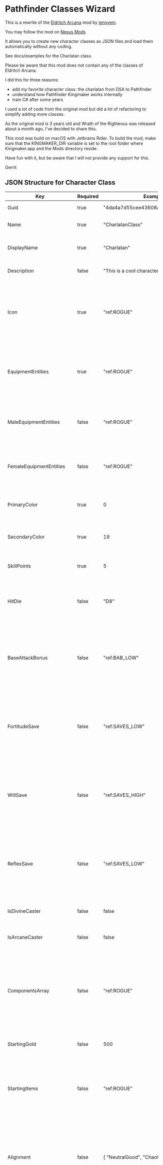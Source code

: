 # Pathfinder Classes Wizard

This is a rewrite of the [Eldritch Arcana](https://github.com/jennyem/pathfinder-mods) mod by [jennyem](https://github.com/jennyem/).

You may follow the mod on [Nexus Mods](https://www.nexusmods.com/pathfinderkingmaker/mods/248)

It allows you to create new character classes as JSON files and load them automatically without any coding.

See docs/examples for the Charlatan class.

Please be aware that this mod does not contain any of the classes of Eldritch Arcana.

I did this for three reasons:
- add my favorite character class: the charlatan from DSA to Pathfinder
- understand how Pathfinder Kingmaker works internally
- train C# after some years

I used a lot of code from the original mod but did a lot of refactoring to simplify adding more classes.

As the original mod is 3 years old and Wrath of the Righteous was released about a month ago, I've decided to share this.

This mod was build on macOS with Jetbrains Rider.
To build the mod, make sure that the KINGMAKER_DIR variable is set to the root folder where Kingmaker.app and the Mods directory reside.

Have fun with it, but be aware that I will not provide any support for this. 

Gerrit

## JSON Structure for Character Class

| Key                      | Required | Example                            | Description |
|--------------------------|----------|------------------------------------|-------------|
| Guid                     | true     | "4da4a7d55cee43608a64babeb8d3ca73" | A 32 character GUID |
| Name                     | true     | "CharlatanClass"                   | The name of the character class, used internally |
| DisplayName              | true     | "Charlatan"                        | The name of the character class that is shown to the users |
| Description              | false    | "This is a cool character class."  | The description of the character class |
| Icon                     | true     | "ref:ROGUE"                        | Icon representation of the character class, taken from another character class. Use "ref:<IDENTIFIER>" where <IDENTIFIER> is one of the character class identifiers listed below |
| EquipmentEntities        | true     | "ref:ROGUE"                        | Equipment of the character class' doll, taken from another character class. Use "ref:<IDENTIFIER>" where <IDENTIFIER> is one of the character class identifiers listed below |
| MaleEquipmentEntities    | false    | "ref:ROGUE"                        | See EquipmentEntities, default is the same as for EquipmentEntities if not defined otherwise |
| FemaleEquipmentEntities  | false    | "ref:ROGUE"                        | See EquipmentEntities, default is the same as for EquipmentEntities if not defined otherwise |
| PrimaryColor             | true     | 0                                  | The character class' primary color as int, see color table for values |
| SecondaryColor           | true     | 19                                 | The character class' secondary color as int, see color table for values |
| SkillPoints              | true     | 5                                  | The skill points a character recieves on a new level |
| HitDie                   | false    | "D8"                               | Default: D6; The hit die the character uses. The value has to be one of the hit die identifiers listed below |
| BaseAttackBonus          | false    | "ref:BAB_LOW"                      | Default: BAB_LOW; How the base attack bonus grows when the character level. Use "ref:<IDENTIFIER>" where <IDENTIFIER> has to be one of the base attack bonus identifiers listed below |
| FortitudeSave            | false    | "ref:SAVES_LOW"                    | Default: SAVES_LOW; How the fortidude bonus grows when the character level. Use "ref:<IDENTIFIER>" where <IDENTIFIER> has to be one of the save roll identifiers listed below |
| WillSave                 | false    | "ref:SAVES_HIGH"                   | Default: SAVES_LOW; How the fortidude bonus grows when the character level. Use "ref:<IDENTIFIER>" where <IDENTIFIER> has to be one of the save roll identifiers listed below |
| ReflexSave               | false    | "ref:SAVES_LOW"                    | Default: SAVES_LOW; How the fortidude bonus grows when the character level. Use "ref:<IDENTIFIER>" where <IDENTIFIER> has to be one of the save roll identifiers listed below |
| IsDivineCaster           | false    | false                              | Default: false; Specifies if the character class is a divine caster |
| IsArcaneCaster           | false    | false                              | Default: false; Specifies if the character class is an arcane caster |
| ComponentsArray          | false    | "ref:ROGUE"                        | Default: nothing; Components of the character class, taken from another character class. This is not required and can be left out. Use "ref:<IDENTIFIER>" where <IDENTIFIER> is one of the character class identifiers listed below |
| StartingGold             | false    | 500                                | Default: 411; The amount of gold your character starts with |
| StartingItems            | false    | "ref:ROGUE"                        | Default: nothing; The items your character starts with, taken from another character class. Use "ref:<IDENTIFIER>" where <IDENTIFIER> is one of the character class identifiers listed below |
| Alignment                | false    | [ "NeutralGood", "ChaoticGood" ]   | Default: Any; The possible alignments for the character starts. Not listed alignments are not allowed. The values has to be from the alignment identifiers listed below |
| ClassSkills              | false    | [ "Thievery", "Stealth" ]          | Default: nothing; The skills to use as class skills for the character starts. The values has to be from the skill identifiers listed below |
| RecommendedAttributes    | false    | [ "Dexterity", "Charisma" ]        | Default: nothing; The attributes recommended for the character starts. The values has to be from the attributes identifiers listed below |
| NotRecommendedAttributes | false    | [ "Dexterity", "Charisma" ]        | Default: nothing; The attributes not recommended for the character starts. The values has to be from the attributes identifiers listed below |
| Progression              | true     | See below                          | See below |
| Proficiencies            | false    | See below                          | See below |
| Cantrips                 | false    | See below                          | See below |
| Spellbook                | false    | See below                          | See below |

### Progression JSON Structure

| Key                      | Required | Example                            | Description |
|------------------------- |----------|------------------------------------|-------------|
| Guid                     | true     | "3106acb568bb47a0b3d11adc6c378c14" | A 32 progression GUID |
| Name                     | true     | "CharlatanProgression"             | The name of the progression class, used internally |
| LevelEntries             | true     | "LevelEntries": { }                | See below; The features a character gains on a certain level |
| UiDeterminatorsGroup     | false    | [ "ref:BARD_PROFICIENCIES" ]       | Default: nothing; The list of features from the first level to highlight. Use "ref:<IDENTIFIER>" where <IDENTIFIER> is one of the feature identifiers |
| UiGroups                 | false    | See below                          | See below; Which features from the level entries should be shown in a row |

Defining the LevelEntries is quite easy, so learn from an example.
You may leave out levels where no features should be added.

```
"LevelEntries": {
  "1": [
    "ref:COMMON_DETECT_MAGIC",
    "ref:INQUISITOR_TACTICAL_LEADER_DIPLOMACY",
    "ref:BARD_BARDIC_KNOWLEDGE"
  ],
  "2": [
    "ref:COMMON_EVASION",
    "ref:ROGUE_TALENT_SELECTION",
    "ref:WIZARD_FEAT_SELECTION"
  ],
  "8": [
    "ref:ARCANE_SCHOOL_ILLUSION_INVISIBILITY_FIELD",
    "ref:ROGUE_TALENT_SELECTION"
  ],
  "20": [
    "ref:ROGUE_TALENT_SELECTION"
  ]
}
```

This UiGroups definition will show the ROGUE_TALENT_SELECTION as one row and in a second row the WIZARD_FEAT_SELECTION together with the ARCANE_SCHOOL_ILLUSION_INVISIBILITY_FIELD. 

```
"UiGroups": [
  [
    "ref:OGUE_TALENT_SELECTION"
  ],[
    "ref:WIZARD_FEAT_SELECTION",
    "ref:ARCANE_SCHOOL_ILLUSION_INVISIBILITY_FIELD"
  ]
]
```

### Spellbook JSON Structure

| Key                      | Required | Example                            | Description |
|------------------------- |----------|------------------------------------|-------------|
| Guid                     | true     | "0fc2fdfb15ec4abd888ef5a7b7e59003" | A 32 spellbook GUID |
| Name                     | true     | "CharlatanSpellbook"               | The name of the spellbook class, used internally |
| CastingAttribute         | true     | "Intelligence"                     | The attribute used by the character to cast spells from this book. The values has to be from the attributes identifiers listed below, usually Intelligence or Charisma |
| IsArcane                 | false    | true                               | Default: false; Determine something |
| IsSpontaneous            | false    | true                               | Default: false; Determine if the character can cast spontaneoulsy |
| CanCopyScrolls           | false    | true                               | Default: false; Determine if the character can copy scrolls |
| AllSpellsKnown           | false    | true                               | Default: false; Determine if the character has access to all spells in the spellbook. Do not use with a SpellsKnown table |
| SpellsPerLevel           | false    | 5                                  | Default: 0; #GBTODO What does this tell us? |
| CasterLevelModifier      | false    | 5                                  | Default: 0; #GBTODO What does this tell us? |
| Cantrips                 | false    | "Orisons"                          | Default: "Cantrips"; The type of cantrips in this book, one of "Orisons" or "Cantrips" |
| SpellList                | true     | See below                          | See below |
| SpellsPerDay             | true     | See below                          | See below |
| SpellsKnown              | false    | See below                          | See below; use only if AllSpellsKnown is false |

#### SpellList

A the SpellList can be referenced from another spellbook or definied individually.
If an existing spellbook should be used, use "ref:<IDENTIFIER>" where <IDENTIFIER> is one of the spellbook identifiers:

```
"SpellList": "ref:CLERIC_SPELLBOOK",
```

SpellList contains the list of possible spells to learn per level.
Please note: identifiers are mandatory and reference to the spell levels.
Identifiers need to start with 0 (the cantrips level) and end with the highest level possible in this book.
If there should be no cantrips, define level 0 as an empty array like `"0": [ ]`.
SpellList has a Guid and a Name like all other definitions.

```
"SpellList": {
  "Guid": "8b4fc86d687646648c551a740718118c",
  "Name": "CharlatanSpellList",
  "SpellsByLevel": {
    "0": [
      "Daze"
    ],
    "1": [
      "ref:CURE_LIGHT_WOUNDS_CAST",
      "ref:SUMMON_MONSTER_I_SINGLE"
    ],
    "2": [
      "ref:CURE_MODERATE_WOUNDS_CAST",
      "ref:SUMMON_MONSTER_II_BASE",
      "ref:MAGE_ARMOR",
      "ref:DELAY_POISON"
    ],
    ...
    "9": [
      "ref:SUMMON_MONSTER_IX_BASE"
    ]
  }
}
```

#### SpellsPerDay

A the SpellsPerDay can be referenced from another spellbook or definied individually.
If an existing spellbook should be used, use "ref:<IDENTIFIER>" where <IDENTIFIER> is one of the spellbook identifiers.

```
"SpellsPerDay": "ref:SORCERER_SPELLBOOK",
```

SpellsPerDay determines how many spells of this book a character is able to cast per day.
Each line in the Table shows how many spells of a certain spell level the character is able to cast per day.
Identifiers are mandatory and reference to the character levels.
The entry for level 0 is mandatory.
The first entry in each line is for spell level 0, the second for spell level one and so on.
SpellsPerDay has a Guid and a Name like all other definitions.

```
"SpellsPerDay": {
  "Name": "CharlatanSpellsPerDay",
  "Guid": "d9adb154906244f39fd7439a5f4d6ac2",
  "Table": {
    "0": [],
    "1": [0, 3],
    "2": [0, 4],
    "3": [0, 5, 3],
    ...
    "16": [0, 6, 6, 6, 6, 6, 6, 6, 4],
    "17": [0, 6, 6, 6, 6, 6, 6, 6, 5, 3],
    "18": [0, 6, 6, 6, 6, 6, 6, 6, 6, 4],
    "19": [0, 6, 6, 6, 6, 6, 6, 6, 6, 5],
    "20": [0, 6, 6, 6, 6, 6, 6, 6, 6, 6]
  }
}
```

#### SpellsKnown

Do no use SpellsKnown while AllSpellsKnown is set to true!

A the SpellsKnown can be referenced from another spellbook or definied individually.
If an existing spellbook should be used, use "ref:<IDENTIFIER>" where <IDENTIFIER> is one of the spellbook identifiers.

```
"SpellsKnown": "ref:SORCERER_SPELLBOOK",
```

SpellsKnown enables you character to learn spells for different spell level depending on the class level.
Each line in the Table shows how many spells of a certain spell level the character is able to know at a certain class level.
Identifiers are mandatory and reference to the character levels.
The entry for level 0 is mandatory.
The first entry in each line is for spell level 0, the second for spell level one and so on.
SpellsKnown has a Guid and a Name like all other definitions.

```
"SpellsKnown": {
  "Name": "CharlatanSpellsKnown",
  "Guid": "69b34210916a46fc8dd031950aa5d9b7",
  "Table": {
    "0": [0, 0],
    "1": [0, 6],
    "2": [0, 6],
    ...
    "15": [0, 8, 7, 6, 6, 4, 4, 2, 2],
    "16": [0, 8, 7, 6, 6, 4, 4, 2, 2],
    "17": [0, 8, 7, 7, 6, 6, 4, 4, 2, 2],
    "18": [0, 8, 7, 7, 6, 6, 4, 4, 4, 2],
    "19": [0, 8, 8, 7, 7, 6, 6, 4, 4, 4],
    "20": [0, 8, 8, 7, 7, 6, 6, 4, 4, 4]
  }
}
```

### Cantrips JSON Structure

Cantrips depends on a spellbook.
The cantrips use the stat from the spellbook and the spells of level 0 from the spellbook's spells list.
The cantrips feature will automatically be added to the features of the first level and to the UiDeterminatorsGroup of the progression.

| Key         | Required | Example                                   | Description |
|-------------|----------|-------------------------------------------|-------------|
| Guid        | true     | "2464f9cfc5a34b608b5a9edb9c5f6e7b"        | A 32 cantrips feature GUID |
| Name        | true     | "CharlatanCantrips"                       | The name of the cantrips feature class, used internally |
| DisplayName | true     | "Cantrips"                                | The name of the cantrips feature that is shown to the users |
| Description | false    | "Charlatans have cantrips ;-)"            | The description of the cantrips feature, if not defined DisplayName is used |
| Icon        | true     | "ref:ARCANE_SCHOOL_ILLUSION_BLINDING_RAY" | Icon representation of the cantrips feature, taken from another feature. Use "ref:<IDENTIFIER>" where <IDENTIFIER> is one of the feature identifiers |

### Proficiencies JSON Structure

Be aware that you need to define at least "from", "Add", or both.
The proficiencies feature will automatically be added to the features of the first level and to the UiDeterminatorsGroup of the progression.

| Key                      | Required | Example                            | Description |
|------------------------- |----------|------------------------------------|-------------|
| Guid                     | true     | "6d817419f36c4ba7833466e434a7fbd9" | A 32 proficiencies feature GUID |
| Name                     | true     | "CharlatanProficiencies"           | The name of the proficiencies feature class, used internally |
| DisplayName              | true     | "Charlatan Proficiencies"          | The name of the proficiencies feature that is shown to the users |
| Description              | false    | "Cool proficiencies"               | The description of the proficiencies feature, if not defined DisplayName is used |
| Icon                     | false    | "ref:BARD_PROFICIENCIES"           | Default: nothingn; Icon representation of the proficiencies feature, taken from another feature. Use "ref:<IDENTIFIER>" where <IDENTIFIER> is one of the feature identifiers |
| Add                      | false    | See below                          | Features, weapon proficiencies, and armor proficiencies to add with this proficiencies feature. |
| Add->Features            | false    | [ "ref:WEAPON_PROFICIENCY_ESTOC" ] | Default: nothing; The list of features to add with the proficiencies. Use "ref:<IDENTIFIER>" where <IDENTIFIER> is one of the feature identifiers |
| Add->WeaponProficiencies | false    | [ "Longbow", "Starknife" ]         | Default: nothing; The list of weapon skills to add with the proficiencies. Use "ref:<IDENTIFIER>" where <IDENTIFIER> is one of the weapon identifiers |
| Add->ArmorProficiencies  | false    | [ "Light", "Buckler" ]             | Default: nothing; The list of armor skills to add with the proficiencies. Use "ref:<IDENTIFIER>" where <IDENTIFIER> is one of the armor identifiers |
| From                     | false    | "ref:BARD_PROFICIENCIES"           | Proficiencies feature to derive these proficiencies. Use "ref:<IDENTIFIER>" where <IDENTIFIER> is one of the feature identifiers |

### Character Class Identifiers

Possible values: ALCHEMIST, BARBARIAN, BARD, CLERIC, DRUID, FIGHTER, INQUISITOR, KINETICIST, MAGUS, MONK, PALADIN, RANGER, ROGUE, SLAYER, SORCERER, WIZARD    

### SpellBook Identifiers

Possible values:
```
ALCHEMIST_SPELLBOOK
BARD_SPELLBOOK
CLERIC_SPELLBOOK
CLERIC_CRUSADER_SPELLBOOK
DRUID_SPELLBOOK
DRUID_FEYSPEAKER_SPELLBOOK
INQUISITOR_SPELLBOOK
MAGUS_SPELLBOOK
MAGUS_SWORD_SAINT_SPELLBOOK
MAGUS_MAGUS_ELDRITCH_SCION_SPELLBOOK
PALADIN_SPELLBOOK
RANGER_SPELLBOOK
ROGUE_ELDRITCH_SCOUNDREL_SPELLBOOK
SORCERER_SPELLBOOK
SORCERER_EMPYREAL_SORCERER_SPELLBOOK
SORCERER_SAGE_SORCERER_SPELLBOOK
WIZARD_SPELLBOOK
WIZARD_THASSILONIAN_SPECIALIST_ABJURATION_SPELLBOOK
WIZARD_THASSILONIAN_SPECIALIST_CONJURATION_SPELLBOOK
WIZARD_THASSILONIAN_SPECIALIST_ENCHANTMENT_SPELLBOOK
WIZARD_THASSILONIAN_SPECIALIST_EVOCATIION_SPELLBOOK
WIZARD_THASSILONIAN_SPECIALIST_ILLUSION_SPELLBOOK
WIZARD_THASSILONIAN_SPECIALIST_NECROMANCY_SPELLBOOK
WIZARD_THASSILONIAN_SPECIALIST_TRANSMUTATION_SPELLBOOK
```

### Hit Die Identifiers

Possible values: D2, D3, D4, D6, D8, D10, D12, D20, D100

(Only D6, D8, D10 make sense ;-)

### Base Attack Bonus Identifiers

Possible values: BAB_LOW, BAB_MEDIUM, BAB_FULL

### Save Roll Identifiers

Possible values: SAVES_LOW, SAVES_HIGH

### Alignment Identifiers

Possible values: LawfulGood, NeutralGood, ChaoticGood, LawfulNeutral, TrueNeutral, ChaoticNeutral, LawfulEvil, NeutralEvil, ChaoticEvil, Good, Evil, Lawful, Chaotic, Any

### Skill Identifiers

Possible values: Athletics, Perception, Thievery, Stealth, KnowledgeArcana, KnowledgeWorld, LoreNature, LoreReligion, Persuasion, UseMagicDevice

### Attribute Identifiers

Possible values: Strength, Dexterity, Constitution, Intelligence, Wisdom, Charisma

### Weapon Identifiers

Possible values: Bardiche, BastardSword, Battleaxe, Bite, Bomb, Claw, Club, Dagger, Dart, DoubleAxe, DoubleSword, DuelingSword, DwarvenWaraxe, EarthBreaker, ElvenCurvedBlade, Estoc, Falcata, Falchion, Fauchard, Flail, Glaive, Gore, Greataxe, Greatclub, Greatsword, Handaxe, HandCrossbow, HeavyCrossbow, HeavyFlail, HeavyMace, HeavyPick, HeavyRepeatingCrossbow, HookedHammer, Javelin, Kama, KineticBlast, Kukri, LightCrossbow, LightHammer, LightMace, LightPick, LightRepeatingCrossbow, Longbow, Longspear, Longsword, Nunchaku, OtherNaturalWeapons, PunchingDagger, Quarterstaff, Rapier, Ray, Sai, Scimitar, Scythe, Shortbow, Shortspear, Shortsword, Shuriken, Siangham, Sickle, Sling, SlingStaff, Spear, SpikedHeavyShield, SpikedLightShield, Starknife, ThrowingAxe, Tongi, Touch, Trident, UnarmedStrike, Urgrosh, Warhammer, WeaponHeavyShield, WeaponLightShield

### Armor Identifiers

Possible values: Light, Medium, Heavy, Buckler, LightShield, HeavyShield, TowerShield

## JSON Structure for Feature

### Feature Selection JSON Structure

| Key          | Required | Example                                   | Description |
|--------------|----------|-------------------------------------------|-------------|
| Guid         | true     | "b4c9164ec94a47589eeb2a6688b24320"        | A 32 feature selection GUID |
| Name         | true     | "OracleCurseSelection"                    | The name of the feature selection class, used internally |
| DisplayName  | true     | "Curse"                                   | The name of the feature selection that is shown to the users |
| Description  | false    | "Each oracle is cursed - OMG!"            | The description of the feature selection, if not defined DisplayName is used |
| Icon         | false    | "ref:ARCANE_SCHOOL_ILLUSION_BLINDING_RAY" | Default: nothing; Icon representation of the feature selection, taken from another feature. Use "ref:<IDENTIFIER>" where <IDENTIFIER> is one of the feature identifiers |
| FeatureGroup | false    | "UpdateLevelUpDeterminatorText"           | Default: None; Quite an hack, don't use it -- please! |
